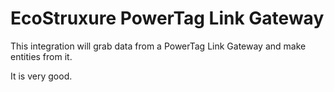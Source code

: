 # EcoStruxure PowerTag Link Gateway

This integration will grab data from a PowerTag Link Gateway and make entities from it.

It is very good.